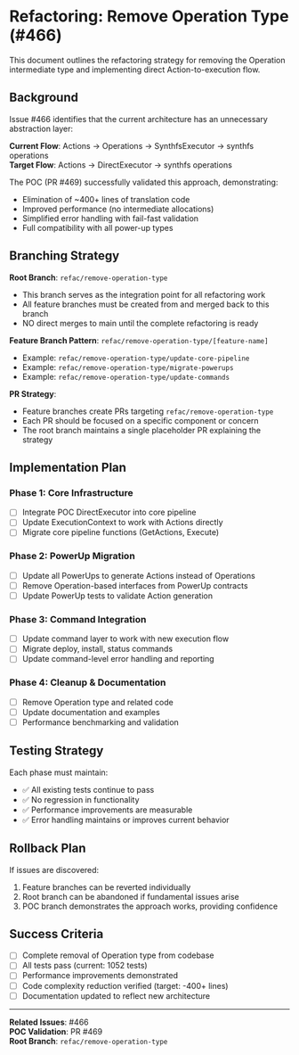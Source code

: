 # Refactoring: Remove Operation Type (#466)

This document outlines the refactoring strategy for removing the Operation intermediate type and implementing direct Action-to-execution flow.

## Background

Issue #466 identifies that the current architecture has an unnecessary abstraction layer:

**Current Flow**: Actions → Operations → SynthfsExecutor → synthfs operations  
**Target Flow**: Actions → DirectExecutor → synthfs operations

The POC (PR #469) successfully validated this approach, demonstrating:
- Elimination of ~400+ lines of translation code
- Improved performance (no intermediate allocations)
- Simplified error handling with fail-fast validation
- Full compatibility with all power-up types

## Branching Strategy

**Root Branch**: `refac/remove-operation-type`
- This branch serves as the integration point for all refactoring work
- All feature branches must be created from and merged back to this branch
- NO direct merges to main until the complete refactoring is ready

**Feature Branch Pattern**: `refac/remove-operation-type/[feature-name]`
- Example: `refac/remove-operation-type/update-core-pipeline`
- Example: `refac/remove-operation-type/migrate-powerups`
- Example: `refac/remove-operation-type/update-commands`

**PR Strategy**:
- Feature branches create PRs targeting `refac/remove-operation-type` 
- Each PR should be focused on a specific component or concern
- The root branch maintains a single placeholder PR explaining the strategy

## Implementation Plan

### Phase 1: Core Infrastructure
- [ ] Integrate POC DirectExecutor into core pipeline
- [ ] Update ExecutionContext to work with Actions directly
- [ ] Migrate core pipeline functions (GetActions, Execute)

### Phase 2: PowerUp Migration  
- [ ] Update all PowerUps to generate Actions instead of Operations
- [ ] Remove Operation-based interfaces from PowerUp contracts
- [ ] Update PowerUp tests to validate Action generation

### Phase 3: Command Integration
- [ ] Update command layer to work with new execution flow
- [ ] Migrate deploy, install, status commands  
- [ ] Update command-level error handling and reporting

### Phase 4: Cleanup & Documentation
- [ ] Remove Operation type and related code
- [ ] Update documentation and examples
- [ ] Performance benchmarking and validation

## Testing Strategy

Each phase must maintain:
- ✅ All existing tests continue to pass
- ✅ No regression in functionality  
- ✅ Performance improvements are measurable
- ✅ Error handling maintains or improves current behavior

## Rollback Plan

If issues are discovered:
1. Feature branches can be reverted individually
2. Root branch can be abandoned if fundamental issues arise
3. POC branch demonstrates the approach works, providing confidence

## Success Criteria

- [ ] Complete removal of Operation type from codebase
- [ ] All tests pass (current: 1052 tests)
- [ ] Performance improvements demonstrated
- [ ] Code complexity reduction verified (target: -400+ lines)
- [ ] Documentation updated to reflect new architecture

---

**Related Issues**: #466  
**POC Validation**: PR #469  
**Root Branch**: `refac/remove-operation-type`